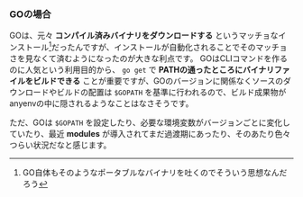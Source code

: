 ### GOの場合

GOは、元々 **コンパイル済みバイナリをダウンロードする** というマッチョなインストール[^1]だったんですが、インストールが自動化されることでそのマッチョさを見なくて済むようになったのが大きな利点です。
GOはCLIコマンドを作るのに人気という利用目的から、 `go get` で **PATHの通ったところにバイナリファイルをビルドできる** ことが重要ですが、GOのバージョンに関係なくソースのダウンロードやビルドの配置は `$GOPATH` を基準に行われるので、ビルド成果物がanyenvの中に隠されるようなことはなさそうです。

ただ、GOは `$GOPATH` を設定したり、必要な環境変数がバージョンごとに変化していたり、最近 **modules** が導入されてまだ過渡期にあったり、そのあたり色々つらい状況だなと感じます。

[^1]: GO自体もそのようなポータブルなバイナリを吐くのでそういう思想なんだろう
